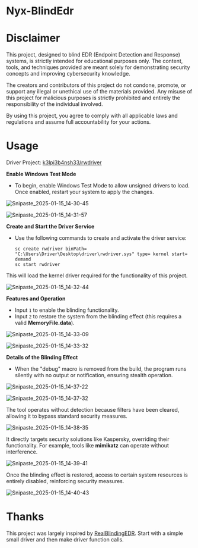 # Nyx-BlindEdr

# Disclaimer

This project, designed to blind EDR (Endpoint Detection and Response) systems, is strictly intended for educational purposes only. The content, tools, and techniques provided are meant solely for demonstrating security concepts and improving cybersecurity knowledge.

The creators and contributors of this project do not condone, promote, or support any illegal or unethical use of the materials provided. Any misuse of this project for malicious purposes is strictly prohibited and entirely the responsibility of the individual involved.

By using this project, you agree to comply with all applicable laws and regulations and assume full accountability for your actions.



# Usage

Driver Project: [k3lpi3b4nsh33/rwdriver](https://github.com/k3lpi3b4nsh33/rwdriver)



**Enable Windows Test Mode**

- To begin, enable Windows Test Mode to allow unsigned drivers to load. Once enabled, restart your system to apply the changes.

![Snipaste_2025-01-15_14-30-45](./README.assets/Snipaste_2025-01-15_14-30-45.png)



![Snipaste_2025-01-15_14-31-57](./README.assets/Snipaste_2025-01-15_14-31-57.png)

**Create and Start the Driver Service**

- Use the following commands to create and activate the driver service:

  ```
  sc create rwdriver binPath= "C:\Users\Driver\Desktop\driver\rwdriver.sys" type= kernel start= demand  
  sc start rwdriver  
  ```

This will load the kernel driver required for the functionality of this project.

![Snipaste_2025-01-15_14-32-44](./README.assets/Snipaste_2025-01-15_14-32-44.png)

**Features and Operation**

- Input `1` to enable the blinding functionality.
- Input `2` to restore the system from the blinding effect (this requires a valid **MemoryFile.data**).

![Snipaste_2025-01-15_14-33-09](./README.assets/Snipaste_2025-01-15_14-33-09.png)



![Snipaste_2025-01-15_14-33-32](./README.assets/Snipaste_2025-01-15_14-33-32.png)



**Details of the Blinding Effect**

- When the "debug" macro is removed from the build, the program runs silently with no output or notification, ensuring stealth operation.

![Snipaste_2025-01-15_14-37-22](./README.assets/Snipaste_2025-01-15_14-37-22.png)



![Snipaste_2025-01-15_14-37-32](./README.assets/Snipaste_2025-01-15_14-37-32.png)



The tool operates without detection because filters have been cleared, allowing it to bypass standard security measures.

![Snipaste_2025-01-15_14-38-35](./README.assets/Snipaste_2025-01-15_14-38-35.png)

It directly targets security solutions like Kaspersky, overriding their functionality. For example, tools like **mimikatz** can operate without interference.



![Snipaste_2025-01-15_14-39-41](./README.assets/Snipaste_2025-01-15_14-39-41.png)

Once the blinding effect is restored, access to certain system resources is entirely disabled, reinforcing security measures.

![Snipaste_2025-01-15_14-40-43](./README.assets/Snipaste_2025-01-15_14-40-43.png)

# Thanks
This project was largely inspired by [RealBlindingEDR](https://github.com/myzxcg/RealBlindingEDR). Start with a simple small driver and then make driver function calls.
